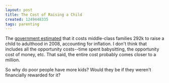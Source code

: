 ```yaml
---
layout: post
title: The Cost of Raising a Child
created: 1249448335
tags: parenting
---
```

The [government estimated](http://www.reuters.com/article/lifestyleMolt/idUSTRE57367220090804) that it costs middle-class families 292k to raise a child to adulthood in 2008, accounting for inflation. I don't think that includes all the opportunity costs--time spent babysitting, the opportunity cost of money, etc. That said, the entire cost probably comes closer to a million.

So why do poor people have more kids? Would they be if they weren't financially rewarded for it?
